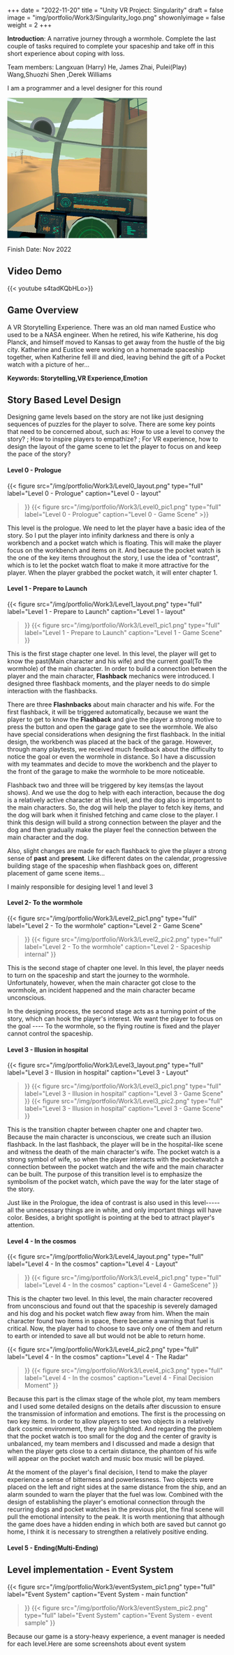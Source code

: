 +++
date = "2022-11-20"
title = "Unity VR Project: Singularity"
draft = false
image = "img/portfolio/Work3/Singularity_logo.png"
showonlyimage = false
weight = 2
+++

**Introduction**: A narrative journey through a wormhole. Complete the last couple of tasks required to complete your spaceship and take off in this short experience about coping with loss.

Team members:
Langxuan (Harry) He, James Zhai, Pulei(Play) Wang,Shuozhi Shen ,Derek Williams

I am a programmer and a level designer for this round
<!--more-->
![gamelogo][1]

Finish Date: Nov 2022
## Video Demo
{{< youtube s4tadKQbHLo>}}
## Game Overview
A VR Storytelling Experience. There was an old man named Eustice who used to be a NASA engineer. When he retired, his wife Katherine, his dog Planck, and himself moved to Kansas to get away from the hustle of the big city. Katherine and Eustice were working on a homemade spaceship together, when Katherine fell ill and died, leaving behind the gift of a Pocket watch with a picture of her…


**Keywords: Storytelling,VR Experience,Emotion**

## Story Based Level Design
Designing game levels based on the story are not like just designing sequences of puzzles for the player to solve. There are some key points that need to be concerned about, such as: How to use a level to convey the story? ; How to inspire players to empathize? ; For VR experience, how to design the layout of the game scene to let the player to focus on and keep the pace of the story?
#### Level 0 - Prologue
{{< figure
  src="/img/portfolio/Work3/Level0_layout.png"
  type="full"
  label="Level 0 - Prologue"
  caption="Level 0 - layout" 
  >}}
{{< figure
  src="/img/portfolio/Work3/Level0_pic1.png"
  type="full"
  label="Level 0 - Prologue"
  caption="Level 0 - Game Scene" >}}
  
  This level is the prologue. We need to let the player have a basic idea of the story. So I put the player into infinity darkness and there is only a workbench and a pocket watch which is floating. This will make the player focus on the workbench and items on it. And because the pocket watch is the one of the key items throughout the story, I use the idea of "contrast", which is to let the pocket watch float to make it more attractive for the player. When the player grabbed the pocket watch, it will enter chapter 1.
#### Level 1 - Prepare to Launch
{{< figure
  src="/img/portfolio/Work3/Level1_layout.png"
  type="full"
  label="Level 1 - Prepare to Launch"
  caption="Level 1 - layout" 
  >}}
{{< figure
  src="/img/portfolio/Work3/Level1_pic1.png"
  type="full"
  label="Level 1 - Prepare to Launch"
  caption="Level 1 - Game Scene" 
  >}}

   This is the first stage chapter one level. In this level, the player will get to know the past(Main character and his wife) and the current goal(To the wormhole) of the main character. In order to build a connection between the player and the main character, **Flashback** mechanics were introduced. I designed three flashback moments, and the player needs to do simple interaction with the flashbacks. 
  
   There are three **Flashnbacks** about main character and his wife. For the first flashback, it will be triggered automatically, because we want the player to get to know the **Flashback** and give the player a strong motive to press the button and open the garage gate to see the wormhole. We also have special considerations when designing the first flashback. In the initial design, the workbench was placed at the back of the garage. However, through many playtests, we received much feedback about the difficulty to notice the goal or even the wormhole in distance. So I have a discussion with my teammates and decide to move the workbench and the player to the front of the garage to make the wormhole to be more noticeable. 
   
   Flashback two and three will be triggered by key items(as the layout shows). And we use the dog to help with each interaction, because the dog is a relatively active character at this level, and the dog also is important to the main characters. So, the dog will help the player to fetch key items, and the dog will bark when it finished fetching and came close to the player. I think this design will build a strong connection between the player and the dog and then gradually make the player feel the connection between the main character and the dog.

   Also, slight changes are made for each flashback to give the player a strong sense of **past** and **present**. Like different dates on the calendar, progressive building stage of the spaceship when flashback goes on, different placement of game scene items...

   I mainly responsible for desiging level 1 and level 3
#### Level 2- To the wormhole
{{< figure
  src="/img/portfolio/Work3/Level2_pic1.png"
  type="full"
  label="Level 2 - To the wormhole"
  caption="Level 2 - Game Scene" 
  >}}
  {{< figure
  src="/img/portfolio/Work3/Level2_pic2.png"
  type="full"
  label="Level 2 - To the wormhole"
  caption="Level 2 - Spaceship internal" 
  >}}

   This is the second stage of chapter one level. In this level, the player needs to turn on the spaceship and start the journey to the wormhole. Unfortunately, however, when the main character got close to the wormhole, an incident happened and the main character became unconscious.

   In the designing process, the second stage acts as a turning point of the story, which can hook the player's interest. We want the player to focus on the goal ---- To the wormhole, so the flying routine is fixed and the player cannot control the spaceship.
#### Level 3 - Illusion in hospital
{{< figure
  src="/img/portfolio/Work3/Level3_layout.png"
  type="full"
  label="Level 3 - Illusion in hospital"
  caption="Level 3 - Layout" 
  >}}
{{< figure
  src="/img/portfolio/Work3/Level3_pic1.png"
  type="full"
  label="Level 3 - Illusion in hospital"
  caption="Level 3 - Game Scene" 
  >}}
  {{< figure
  src="/img/portfolio/Work3/Level3_pic2.png"
  type="full"
  label="Level 3 - Illusion in hospital"
  caption="Level 3 - Game Scene" 
  >}}

  This is the transition chapter between chapter one and chapter two. Because the main character is unconscious, we create such an illusion flashback. In the last flashback, the player will be in the hospital-like scene and witness the death of the main character's wife. The pocket watch is a strong symbol of wife, so when the player interacts with the pocketwatch a connection between the pocket watch and the wife and the main character can be built. The purpose of this transition level is to emphasize the symbolism of the pocket watch, which pave the way for the later stage of the story.
  
  Just like in the Prologue, the idea of contrast is also used in this level----- all the unnecessary things are in white, and only important things will have color. Besides, a bright spotlight is pointing at the bed to attract player's attention.
#### Level 4 - In the cosmos
{{< figure
  src="/img/portfolio/Work3/Level4_layout.png"
  type="full"
  label="Level 4 - In the cosmos"
  caption="Level 4 - Layout" 
  >}}
{{< figure
  src="/img/portfolio/Work3/Level4_pic1.png"
  type="full"
  label="Level 4 - In the cosmos"
  caption="Level 4 - GameScene" 
  >}}

   This is the chapter two level. In this level, the main character recovered from unconscious and found out that the spaceship is severely damaged and his dog and his pocket watch flew away from him. When the main character found two items in space, there became a warning that fuel is critical. Now, the player had to choose to save only one of them and return to earth or intended to save all but would not be able to return home.

{{< figure
  src="/img/portfolio/Work3/Level4_pic2.png"
  type="full"
  label="Level 4 - In the cosmos"
  caption="Level 4 - The Radar" 
  >}}
  {{< figure
  src="/img/portfolio/Work3/Level4_pic3.png"
  type="full"
  label="Level 4 - In the cosmos"
  caption="Level 4 - Final Decision Moment" 
  >}}

  Because this part is the climax stage of the whole plot, my team members and I used some detailed designs on the details after discussion to ensure the transmission of information and emotions. The first is the processing on two key items. In order to allow players to see two objects in a relatively dark cosmic environment, they are highlighted. And regarding the problem that the pocket watch is too small for the dog and the center of gravity is unbalanced, my team members and I discussed and made a design that when the player gets close to a certain distance, the phantom of his wife will appear on the pocket watch and music box music will be played.

  At the moment of the player's final decision, I tend to make the player experience a sense of bitterness and powerlessness. Two objects were placed on the left and right sides at the same distance from the ship, and an alarm sounded to warn the player that the fuel was low. Combined with the design of establishing the player's emotional connection through the recurring dogs and pocket watches in the previous plot, the final scene will pull the emotional intensity to the peak. It is worth mentioning that although the game does have a hidden ending in which both are saved but cannot go home, I think it is necessary to strengthen a relatively positive ending.

#### Level 5 - Ending(Multi-Ending)

## Level implementation - Event System

  {{< figure
  src="/img/portfolio/Work3/eventSystem_pic1.png"
  type="full"
  label="Event System"
  caption="Event System - main function" 
  >}}
    {{< figure
  src="/img/portfolio/Work3/eventSystem_pic2.png"
  type="full"
  label="Event System"
  caption="Event System -  event sample" 
  >}}

 Because our game is a story-heavy experience, a event manager is needed for each level.Here are some screenshots about event system



[1]:/img/portfolio/Work3/Singularity_Intro.png

